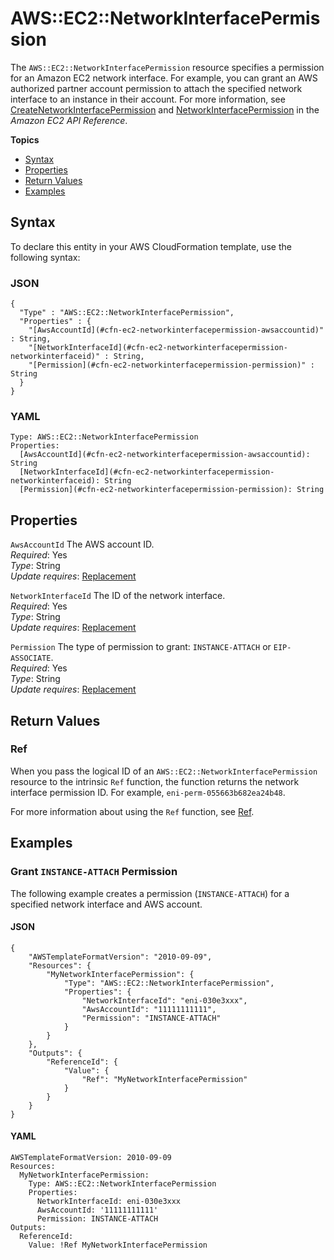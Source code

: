 # AWS::EC2::NetworkInterfacePermission<a name="aws-resource-ec2-networkinterfacepermission"></a>

The `AWS::EC2::NetworkInterfacePermission` resource specifies a permission for an Amazon EC2 network interface\. For example, you can grant an AWS authorized partner account permission to attach the specified network interface to an instance in their account\. For more information, see [CreateNetworkInterfacePermission](https://docs.aws.amazon.com/AWSEC2/latest/APIReference/API_CreateNetworkInterfacePermission.html) and [NetworkInterfacePermission](https://docs.aws.amazon.com/AWSEC2/latest/APIReference/API_NetworkInterfacePermission.html) in the *Amazon EC2 API Reference*\. 

**Topics**
+ [Syntax](#aws-resource-ec2-networkinterfacepermission-syntax)
+ [Properties](#aws-resource-ec2-networkinterfacepermission-properties)
+ [Return Values](#aws-resource-ec2-networkinterfacepermission-returnvalues)
+ [Examples](#aws-resource-ec2-networkinterfacepermission-examples)

## Syntax<a name="aws-resource-ec2-networkinterfacepermission-syntax"></a>

To declare this entity in your AWS CloudFormation template, use the following syntax:

### JSON<a name="aws-resource-ec2-networkinterfacepermission-syntax.json"></a>

```
{
  "Type" : "AWS::EC2::NetworkInterfacePermission",
  "Properties" : {
    "[AwsAccountId](#cfn-ec2-networkinterfacepermission-awsaccountid)" : String,
    "[NetworkInterfaceId](#cfn-ec2-networkinterfacepermission-networkinterfaceid)" : String,
    "[Permission](#cfn-ec2-networkinterfacepermission-permission)" : String
  }
}
```

### YAML<a name="aws-resource-ec2-networkinterfacepermission-syntax.yaml"></a>

```
Type: AWS::EC2::NetworkInterfacePermission
Properties:
  [AwsAccountId](#cfn-ec2-networkinterfacepermission-awsaccountid): String
  [NetworkInterfaceId](#cfn-ec2-networkinterfacepermission-networkinterfaceid): String
  [Permission](#cfn-ec2-networkinterfacepermission-permission): String
```

## Properties<a name="aws-resource-ec2-networkinterfacepermission-properties"></a>

`AwsAccountId`  <a name="cfn-ec2-networkinterfacepermission-awsaccountid"></a>
The AWS account ID\.  
 *Required*: Yes  
 *Type*: String  
 *Update requires*: [Replacement](using-cfn-updating-stacks-update-behaviors.md#update-replacement) 

`NetworkInterfaceId`  <a name="cfn-ec2-networkinterfacepermission-networkinterfaceid"></a>
The ID of the network interface\.  
 *Required*: Yes  
 *Type*: String  
 *Update requires*: [Replacement](using-cfn-updating-stacks-update-behaviors.md#update-replacement) 

`Permission`  <a name="cfn-ec2-networkinterfacepermission-permission"></a>
The type of permission to grant: `INSTANCE-ATTACH` or `EIP-ASSOCIATE`\.  
 *Required*: Yes  
 *Type*: String  
 *Update requires*: [Replacement](using-cfn-updating-stacks-update-behaviors.md#update-replacement) 

## Return Values<a name="aws-resource-ec2-networkinterfacepermission-returnvalues"></a>

### Ref<a name="w13ab1c21c10d111c84c10b3"></a>

When you pass the logical ID of an `AWS::EC2::NetworkInterfacePermission` resource to the intrinsic `Ref` function, the function returns the network interface permission ID\. For example, `eni-perm-055663b682ea24b48`\.

For more information about using the `Ref` function, see [Ref](intrinsic-function-reference-ref.md)\. 

## Examples<a name="aws-resource-ec2-networkinterfacepermission-examples"></a>

### Grant `INSTANCE-ATTACH` Permission<a name="aws-resource-ec2-networkinterfacepermission-example1"></a>

The following example creates a permission \(`INSTANCE-ATTACH`\) for a specified network interface and AWS account\.

#### JSON<a name="aws-resource-ec2-networkinterfacepermission-example1.json"></a>

```
{
    "AWSTemplateFormatVersion": "2010-09-09",
    "Resources": {
        "MyNetworkInterfacePermission": {
            "Type": "AWS::EC2::NetworkInterfacePermission",
            "Properties": {
                "NetworkInterfaceId": "eni-030e3xxx",
                "AwsAccountId": "11111111111",
                "Permission": "INSTANCE-ATTACH"
            }
        }
    },
    "Outputs": {
        "ReferenceId": {
            "Value": {
                "Ref": "MyNetworkInterfacePermission"
            }
        }
    }
}
```

#### YAML<a name="aws-resource-ec2-networkinterfacepermission-example1.yaml"></a>

```
AWSTemplateFormatVersion: 2010-09-09
Resources:
  MyNetworkInterfacePermission:
    Type: AWS::EC2::NetworkInterfacePermission
    Properties:
      NetworkInterfaceId: eni-030e3xxx
      AwsAccountId: '11111111111'
      Permission: INSTANCE-ATTACH
Outputs:
  ReferenceId:
    Value: !Ref MyNetworkInterfacePermission
```